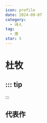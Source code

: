 ```yaml
---
icon: profile
date: 2024-09-07
category:
  - 诗人
tag:
  - 唐
star: 5
---
```


# 杜牧

<!-- more -->

::: tip
-
:::

## 代表作
